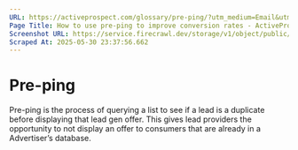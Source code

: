 ```yaml
---
URL: https://activeprospect.com/glossary/pre-ping/?utm_medium=Email&utm_source=Website&utm_campaign=AP-Email-InsideCBM-September
Page Title: How to use pre-ping to improve conversion rates - ActiveProspect
Screenshot URL: https://service.firecrawl.dev/storage/v1/object/public/media/screenshot-bbce721f-6e11-434c-983c-590fcde093af.png
Scraped At: 2025-05-30 23:37:56.662
---
```

# Pre-ping

Pre-ping is the process of querying a list to see if a lead is a duplicate before displaying that lead gen offer. This gives lead providers the opportunity to not display an offer to consumers that are already in a Advertiser’s database.



